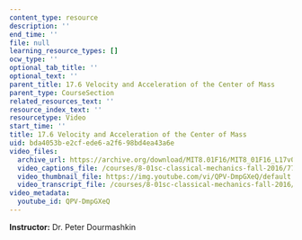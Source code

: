 ```yaml
---
content_type: resource
description: ''
end_time: ''
file: null
learning_resource_types: []
ocw_type: ''
optional_tab_title: ''
optional_text: ''
parent_title: 17.6 Velocity and Acceleration of the Center of Mass
parent_type: CourseSection
related_resources_text: ''
resource_index_text: ''
resourcetype: Video
start_time: ''
title: 17.6 Velocity and Acceleration of the Center of Mass
uid: bda4053b-e2cf-ede6-a2f6-98bd4ea43a6e
video_files:
  archive_url: https://archive.org/download/MIT8.01F16/MIT8_01F16_L17v05_360p.mp4
  video_captions_file: /courses/8-01sc-classical-mechanics-fall-2016/772ec9ae91d65f5baccd7f3d9070ac24_QPV-DmpGXeQ.vtt
  video_thumbnail_file: https://img.youtube.com/vi/QPV-DmpGXeQ/default.jpg
  video_transcript_file: /courses/8-01sc-classical-mechanics-fall-2016/c4bd2f0aabae1b76cf989439899af0e9_QPV-DmpGXeQ.pdf
video_metadata:
  youtube_id: QPV-DmpGXeQ
---
```


**Instructor:** Dr. Peter Dourmashkin
